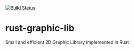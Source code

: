 [![Build Status](https://travis-ci.org/teuron/rust-graphic-lib.svg?branch=master)](https://travis-ci.org/teuron/rust-graphic-lib)
# rust-graphic-lib
Small and efficient 2D Graphic Library implemented in Rust
